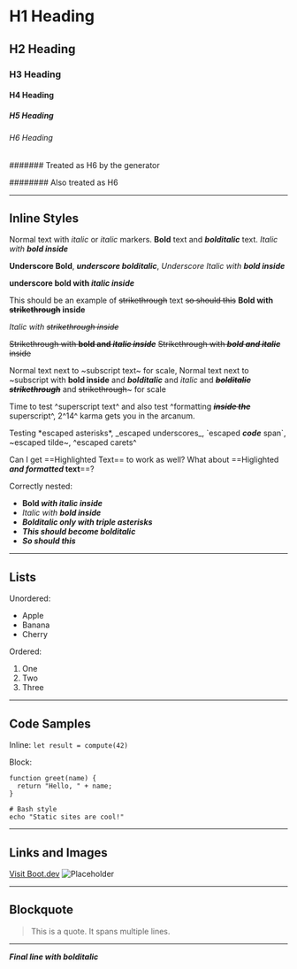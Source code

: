 # H1 Heading

## H2 Heading

### H3 Heading

#### H4 Heading

##### H5 Heading

###### H6 Heading

####### Treated as H6 by the generator

######## Also treated as H6

---

## Inline Styles

Normal text with *italic* or _italic_ markers. 
**Bold** text and ***bolditalic*** text. *Italic with **bold inside***

__Underscore Bold__, ___underscore bolditalic___, _Underscore Italic with __bold inside___

__underscore bold with _italic inside___

This should be an example of ~~strikethrough~~ text
~~so should this~~
**Bold with ~~strikethrough~~ inside**

_Italic with ~~strikethrough inside~~_

~~Strikethrough with **bold and *italic inside***~~
~~Strikethrough with ***bold and italic*** inside~~

Normal text next to ~subscript text~ for scale, Normal text next to ~subscript with **bold inside** and ***bolditalic*** and *italic* and ~~***bolditalic strikethrough***~~ and ~~strikethrough~~~ for scale

Time to test ^superscript text^ and also test ^formatting ~~***inside the***~~ superscript^, 2^14^ karma gets you in the arcanum.

Testing \*escaped asterisks\*, \_escaped underscores\_, \`escaped _**code**_ span\`, \~escaped tilde\~, \^escaped carets\^

Can I get ==Highlighted Text== to work as well? What about ==Higlighted **_and formatted_ text**==?

Correctly nested:

- **Bold _with italic inside_**
- *Italic with **bold inside***
- ***Bolditalic only with triple asterisks***
- **_This should become bolditalic_**
- _**So should this**_

---

## Lists

Unordered:

- Apple 
- Banana 
- Cherry 

Ordered:

1. One 
2. Two 
3. Three 

---

## Code Samples

Inline: `let result = compute(42)`

Block:

```
function greet(name) {
  return "Hello, " + name;
}
```

```
# Bash style
echo "Static sites are cool!"
```

---

## Links and Images

[Visit Boot.dev](https://www.boot.dev?bannerlord=daxin319) 
![Placeholder](https://http.cat/images/200.jpg)

---

## Blockquote

> This is a quote. 
> It spans multiple lines.

---

***Final line with bolditalic***

